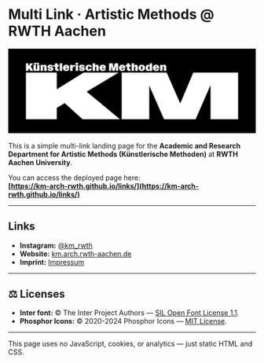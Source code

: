 # Multi Link · Artistic Methods @ RWTH Aachen

![](assets/img/KM-White-crop.webp)

This is a simple multi-link landing page for the **Academic and Research Department for Artistic Methods (Künstlerische Methoden)** at **RWTH Aachen University**.

You can access the deployed page here:  
**[https://km-arch-rwth.github.io/links/](https://km-arch-rwth.github.io/links/)**

---

## Links

- **Instagram:** [@km_rwth](https://www.instagram.com/km_rwth/)
- **Website:** [km.arch.rwth-aachen.de](https://www.km.arch.rwth-aachen.de/)
- **Imprint:** [Impressum](https://www.km.arch.rwth-aachen.de)

---

## ⚖️ Licenses
  
- **Inter font:** © The Inter Project Authors — [SIL Open Font License 1.1](assets/fonts/Inter/OFL.txt).  
- **Phosphor Icons:** © 2020-2024 Phosphor Icons — [MIT License](assets/phosphor-icons/LICENSE).

---

This page uses no JavaScript, cookies, or analytics — just static HTML and CSS.
